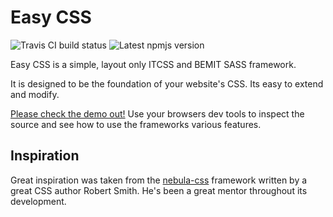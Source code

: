 # Easy CSS
![Travis CI build status](https://travis-ci.org/LeeCheneler/easy-css.svg?branch=master)
![Latest npmjs version](https://badge.fury.io/js/easy-css.svg)

Easy CSS is a simple, layout only ITCSS and BEMIT SASS framework.

It is designed to be the foundation of your website's CSS. Its easy to extend and modify.

[Please check the demo out!](https://leecheneler.github.io/easy-css/demo/) Use your browsers dev tools to inspect the source and see how to use the frameworks various features.

## Inspiration
Great inspiration was taken from the [nebula-css](https://github.com/rbrtsmith/nebula-css) framework written by a great CSS author Robert Smith. He's been a great mentor throughout its development.